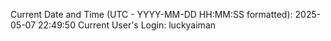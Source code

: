 Current Date and Time (UTC - YYYY-MM-DD HH:MM:SS formatted): 2025-05-07 22:49:50
Current User's Login: luckyaiman

